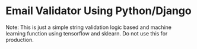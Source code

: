 # Email Validator Using Python/Django
Note: This is just a simple string validation logic based and machine learning function using tensorflow and sklearn.
Do not use this for production.
